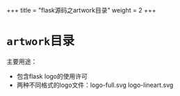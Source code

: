 +++
title = "flask源码之artwork目录"
weight = 2
+++

# `artwork`目录
主要用途：  
* 包含flask logo的使用许可
* 两种不同格式的logo文件：logo-full.svg logo-lineart.svg
